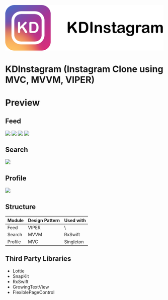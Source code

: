 ![](/Github&#32;Assets/Cover.png)

# KDInstagram (Instagram Clone using MVC, MVVM, VIPER)

# Preview

## Feed
![](https://media.giphy.com/media/j6pvgqTejOcUq4NRqM/giphy.gif)
![](https://media.giphy.com/media/QZJ49a584hbRMDVSEB/giphy.gif)
![](https://media.giphy.com/media/PicuUSM8BBr0nUNrUB/giphy.gif)
![](https://media.giphy.com/media/dCFfL94UOaz0zDqj1E/giphy.gif)
## Search
![](https://media.giphy.com/media/YQMMwhO1tI53j7PfBr/giphy.gif)

## Profile
![](https://media.giphy.com/media/lqA9LJmheIY0o14vXU/giphy.gif)



## Structure
Module | Design Pattern | Used with
---- | -------------- | ------------
Feed | &#32;&#32;VIPER | &#32;&#32;\
Search | &#32;&#32;MVVM | RxSwift
Profile | &#32;&#32;MVC | Singleton

## Third Party Libraries

- Lottie
- SnapKit
- RxSwift
- GrowingTextView
- FlexiblePageControl
